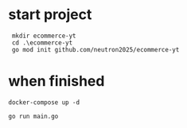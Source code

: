 # start project
```
 mkdir ecommerce-yt
 cd .\ecommerce-yt
 go mod init github.com/neutron2025/ecommerce-yt
```
 # when finished
 ```
 docker-compose up -d

 go run main.go
 ```